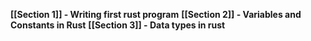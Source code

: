 **[[Section 1]] - Writing first rust program**
**[[Section 2]] - Variables and Constants in Rust**
**[[Section 3]] - Data types in rust**
